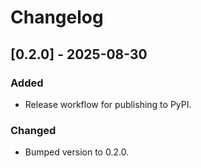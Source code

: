 # Changelog

## [0.2.0] - 2025-08-30

### Added
- Release workflow for publishing to PyPI.

### Changed
- Bumped version to 0.2.0.

